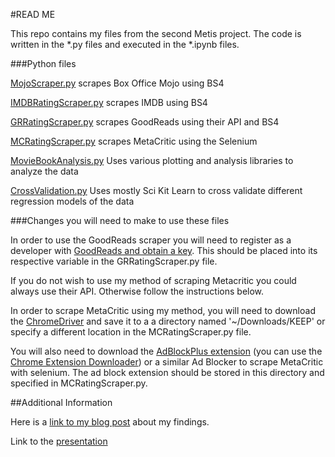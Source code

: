 #READ ME

This repo contains my files from the second Metis project. The code is written in the *.py files and executed in the *.ipynb files.

###Python files

[MojoScraper.py](https://github.com/kennmyers/Metis-Projects/blob/master/luther/movie_book_analysis/MojoScraper.py) scrapes Box Office Mojo using BS4

[IMDBRatingScraper.py](https://github.com/kennmyers/Metis-Projects/blob/master/luther/movie_book_analysis/IMDBRatingScraper.py) scrapes IMDB using BS4

[GRRatingScraper.py](https://github.com/kennmyers/Metis-Projects/blob/master/luther/movie_book_analysis/GRRatingScraper.py) scrapes GoodReads using their API and BS4

[MCRatingScraper.py](https://github.com/kennmyers/Metis-Projects/blob/master/luther/movie_book_analysis/MCRatingScraper.py) scrapes MetaCritic using the Selenium

[MovieBookAnalysis.py](https://github.com/kennmyers/Metis-Projects/blob/master/luther/movie_book_analysis/MovieBookAnalysis.py) Uses various plotting and analysis libraries to analyze the data

[CrossValidation.py](https://github.com/kennmyers/Metis-Projects/blob/master/luther/movie_book_analysis/CrossValidation.py)  Uses mostly Sci Kit Learn to cross validate different regression models of the data

###Changes you will need to make to use these files

In order to use the GoodReads scraper you will need to register as a developer with [GoodReads and obtain a key](https://www.goodreads.com/api). This should be placed into its respective variable in the GRRatingScraper.py file.

If you do not wish to use my method of scraping Metacritic you could always use their API. Otherwise follow the instructions below.

In order to scrape MetaCritic using my method, you will need to download the [ChromeDriver](https://sites.google.com/a/chromium.org/chromedriver/) and save it to a a directory named '~/Downloads/KEEP' or specify a different location in the MCRatingScraper.py file. 

You will also need to download the [AdBlockPlus extension](https://chrome.google.com/webstore/detail/adblock-plus/cfhdojbkjhnklbpkdaibdccddilifddb?hl=en-US) (you can use the [Chrome Extension Downloader](http://chrome-extension-downloader.com/)) or a similar Ad Blocker to scrape MetaCritic with selenium. The ad block extension should be stored in this directory and specified in MCRatingScraper.py. 


##Additional Information

Here is a [link to my blog post](http://kennmyers.github.io/kennmyers.github.io/data%20science/Metis-Second-Project/) about my findings.


Link to the [presentation](https://docs.google.com/presentation/d/1LYB7e1kdGuIurbkghLURA3gfZv6MLUNcuCLfptaj5U0/edit?usp=sharing)

